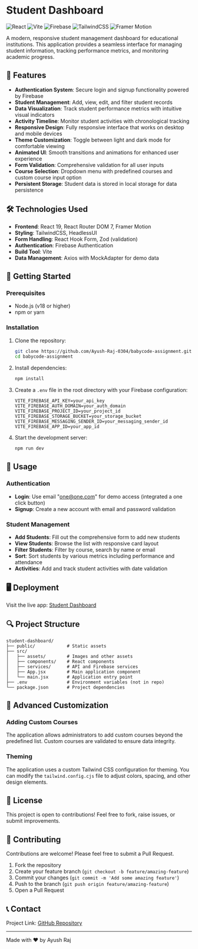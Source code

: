 # Student Dashboard

![React](https://img.shields.io/badge/React-19.1.0-61DAFB?logo=react&logoColor=white)
![Vite](https://img.shields.io/badge/Vite-6.3.5-646CFF?logo=vite&logoColor=white)
![Firebase](https://img.shields.io/badge/Firebase-11.7.1-FFCA28?logo=firebase&logoColor=black)
![TailwindCSS](https://img.shields.io/badge/TailwindCSS-3.4.1-06B6D4?logo=tailwindcss&logoColor=white)
![Framer Motion](https://img.shields.io/badge/Framer_Motion-12.10.5-0055FF?logo=framer&logoColor=white)

A modern, responsive student management dashboard for educational institutions. This application provides a seamless interface for managing student information, tracking performance metrics, and monitoring academic progress.

## 🌟 Features

- **Authentication System**: Secure login and signup functionality powered by Firebase 
- **Student Management**: Add, view, edit, and filter student records
- **Data Visualization**: Track student performance metrics with intuitive visual indicators
- **Activity Timeline**: Monitor student activities with chronological tracking
- **Responsive Design**: Fully responsive interface that works on desktop and mobile devices
- **Theme Customization**: Toggle between light and dark mode for comfortable viewing
- **Animated UI**: Smooth transitions and animations for enhanced user experience
- **Form Validation**: Comprehensive validation for all user inputs
- **Course Selection**: Dropdown menu with predefined courses and custom course input option
- **Persistent Storage**: Student data is stored in local storage for data persistence

## 🛠️ Technologies Used

- **Frontend**: React 19, React Router DOM 7, Framer Motion
- **Styling**: TailwindCSS, HeadlessUI
- **Form Handling**: React Hook Form, Zod (validation)
- **Authentication**: Firebase Authentication
- **Build Tool**: Vite
- **Data Management**: Axios with MockAdapter for demo data

## 🚀 Getting Started

### Prerequisites

- Node.js (v18 or higher)
- npm or yarn

### Installation

1. Clone the repository:
   ```bash
   git clone https://github.com/Ayush-Raj-0304/babycode-assignment.git
   cd babycode-assignment
   ```

2. Install dependencies:
   ```bash
   npm install
   ```

3. Create a `.env` file in the root directory with your Firebase configuration:
   ```
   VITE_FIREBASE_API_KEY=your_api_key
   VITE_FIREBASE_AUTH_DOMAIN=your_auth_domain
   VITE_FIREBASE_PROJECT_ID=your_project_id
   VITE_FIREBASE_STORAGE_BUCKET=your_storage_bucket
   VITE_FIREBASE_MESSAGING_SENDER_ID=your_messaging_sender_id
   VITE_FIREBASE_APP_ID=your_app_id
   ```

4. Start the development server:
   ```bash
   npm run dev
   ```

## 📱 Usage

### Authentication

- **Login**: Use email "one@one.com" for demo access (integrated a one click button)
- **Signup**: Create a new account with email and password validation

### Student Management

- **Add Students**: Fill out the comprehensive form to add new students
- **View Students**: Browse the list with responsive card layout
- **Filter Students**: Filter by course, search by name or email
- **Sort**: Sort students by various metrics including performance and attendance
- **Activities**: Add and track student activities with date validation

## 🖥️ Deployment

Visit the live app: [Student Dashboard](https://babycode-assignment-sooty.vercel.app/)

## 🔍 Project Structure

```
student-dashboard/
├── public/            # Static assets
├── src/
│   ├── assets/        # Images and other assets
│   ├── components/    # React components
│   ├── services/      # API and Firebase services
│   ├── App.jsx        # Main application component
│   └── main.jsx       # Application entry point
├── .env               # Environment variables (not in repo)
└── package.json       # Project dependencies
```

## 🔧 Advanced Customization

### Adding Custom Courses

The application allows administrators to add custom courses beyond the predefined list. Custom courses are validated to ensure data integrity.

### Theming

The application uses a custom Tailwind CSS configuration for theming. You can modify the `tailwind.config.cjs` file to adjust colors, spacing, and other design elements.

## 📄 License

This project is open to contributions! Feel free to fork, raise issues, or submit improvements.

## 🤝 Contributing

Contributions are welcome! Please feel free to submit a Pull Request.

1. Fork the repository
2. Create your feature branch (`git checkout -b feature/amazing-feature`)
3. Commit your changes (`git commit -m 'Add some amazing feature'`)
4. Push to the branch (`git push origin feature/amazing-feature`)
5. Open a Pull Request

## 📞 Contact

Project Link: [GitHub Repository](https://github.com/Ayush-Raj-0304/babycode-assignment)

---

Made with ❤️ by Ayush Raj